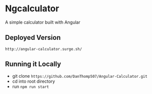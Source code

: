 # Ngcalculator

A simple calculator built with Angular

## Deployed Version

`http://angular-calculator.surge.sh/`

## Running it Locally

* git clone `https://github.com/DanThomp507/Angular-Calculator.git`
* cd into root directory
* run `npm run start`
